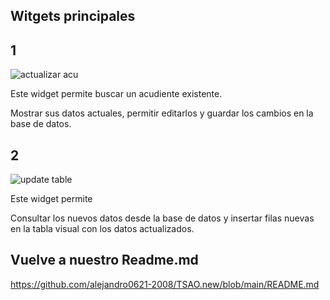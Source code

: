 ## Witgets principales


## 1
![actualizar acu ](https://github.com/user-attachments/assets/0a3bb3a9-386b-4107-bbe0-553b20f58a12)

Este widget permite buscar un acudiente existente.

Mostrar sus datos actuales, permitir editarlos y guardar los cambios en la base de datos.




## 2

![update table](https://github.com/user-attachments/assets/dc3c46bc-b1e0-4209-961a-ae6124621883)

Este widget permite

Consultar los nuevos datos desde la base de datos y insertar filas nuevas en la tabla visual con los datos actualizados.



## Vuelve a nuestro Readme.md 

https://github.com/alejandro0621-2008/TSAO.new/blob/main/README.md




